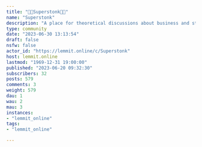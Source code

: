 ```yaml
---
title: "💎🙌Superstonk🚀🦍" 
name: "Superstonk"
description: "A place for theoretical discussions about business and stocks - specifically GameStop Stock ($GME). Opinions and memes welcome. None of this is..."
type: community
date: "2023-06-30 13:13:54"
draft: false
nsfw: false
actor_id: "https://lemmit.online/c/Superstonk"
host: lemmit.online
lastmod: "1969-12-31 19:00:00"
published: "2023-06-20 09:32:30"
subscribers: 32
posts: 579
comments: 3
weight: 579
dau: 1
wau: 2
mau: 3
instances:
- "lemmit_online"
tags: 
- "lemmit_online"

---
```

